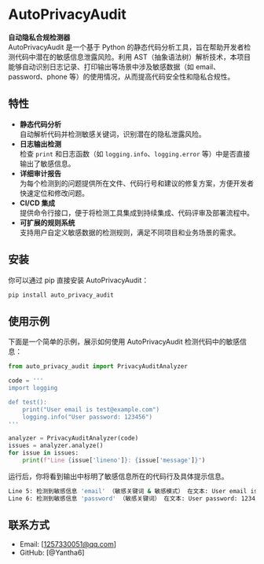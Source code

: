 # AutoPrivacyAudit

**自动隐私合规检测器**  
AutoPrivacyAudit 是一个基于 Python 的静态代码分析工具，旨在帮助开发者检测代码中潜在的敏感信息泄露风险。利用 AST（抽象语法树）解析技术，本项目能够自动识别日志记录、打印输出等场景中涉及敏感数据（如 email、password、phone 等）的使用情况，从而提高代码安全性和隐私合规性。

## 特性
- **静态代码分析**  
  自动解析代码并检测敏感关键词，识别潜在的隐私泄露风险。
- **日志输出检测**  
  检查 `print` 和日志函数（如 `logging.info`、`logging.error` 等）中是否直接输出了敏感信息。
- **详细审计报告**  
  为每个检测到的问题提供所在文件、代码行号和建议的修复方案，方便开发者快速定位和修改问题。
- **CI/CD 集成**  
  提供命令行接口，便于将检测工具集成到持续集成、代码评审及部署流程中。
- **可扩展的规则系统**  
  支持用户自定义敏感数据的检测规则，满足不同项目和业务场景的需求。

## 安装
你可以通过 pip 直接安装 AutoPrivacyAudit：
```bash
pip install auto_privacy_audit
```

## 使用示例
下面是一个简单的示例，展示如何使用 AutoPrivacyAudit 检测代码中的敏感信息：
```python
from auto_privacy_audit import PrivacyAuditAnalyzer

code = '''
import logging

def test():
    print("User email is test@example.com")
    logging.info("User password: 123456")
'''

analyzer = PrivacyAuditAnalyzer(code)
issues = analyzer.analyze()
for issue in issues:
    print(f"Line {issue['lineno']}: {issue['message']}")
```

运行后，你将看到输出中标明了敏感信息所在的代码行及具体提示信息。
```bash
Line 5: 检测到敏感信息 'email' （敏感关键词 & 敏感模式） 在文本: User email is test@example.com
Line 6: 检测到敏感信息 'password' （敏感关键词） 在文本: User password: 123456
```

## 联系方式
- Email: [1257330051@qq.com]
- GitHub: [@Yantha6]
